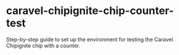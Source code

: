 # caravel-chipignite-chip-counter-test
Step-by-step guide to set up the environment for testing the Caravel Chipignite chip with a counter.
